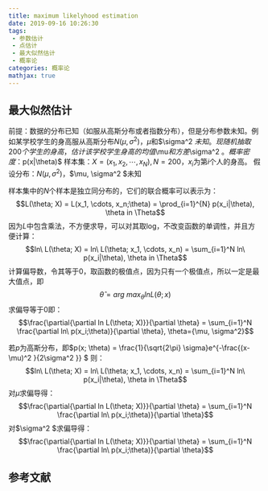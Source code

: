```yaml
---
title: maximum likelyhood estimation
date: 2019-09-16 10:26:30
tags:
 - 参数估计
 - 点估计
 - 最大似然估计
 - 概率论
categories: 概率论
mathjax: true
---
```


## 最大似然估计
前提：数据的分布已知（如服从高斯分布或者指数分布），但是分布参数未知。例如某学校学生的身高服从高斯分布$N(\mu, \sigma^2 )$，$\mu$和$\sigma^2 $未知。现随机抽取$200$个学生的身高，估计该学校学生身高的均值$\mu$和方差$\sigma^2 $。
概率密度：$p(x|\theta)$
样本集：$X=(x_1, x_2,\cdots, x_N), N=200$，$x_i$为第$i$个人的身高。
假设分布：$N(\mu, \sigma^2 )$，$\mu, \sigma^2 $未知

样本集中的$N$个样本是独立同分布的，它们的联合概率可以表示为：
$$L(\theta; X) = L(x_1, \cdots, x_n;\theta) = \prod_{i=1}^{N} p(x_i|\theta), \theta in \Theta$$
因为$L$中包含乘法，不方便求导，可以对其取log，不改变函数的单调性，并且方便计算：
$$ln\ L(\theta; X) = ln\ L(\theta; x_1, \cdots, x_n) = \sum_{i=1}^N ln\ p(x_i|\theta), \theta in \Theta$$
计算偏导数，令其等于$0$，取函数的极值点，因为只有一个极值点，所以一定是最大值点，即
$$\hat{\theta} = arg\ max_{\theta} ln L(\theta; x)$$
求偏导等于$0$即：
$$\frac{\partial{\partial ln L(\theta; X)}}{\partial \theta} = \sum_{i=1}^N \frac{\partial ln\ p(x_i;\theta)}{\partial \theta}, \theta={\mu, \sigma^2}$$

若$p$为高斯分布，即$p(x; \theta) = \frac{1}{\sqrt{2\pi} \sigma}e^{-\frac{(x-\mu)^2 }{2\sigma^2 }} $
则：
$$ln\ L(\theta; X) = ln\ L(\theta; x_1, \cdots, x_n) = \sum_{i=1}^N ln\ p(x_i|\theta), \theta in \Theta$$
对$\mu$求偏导得：
$$\frac{\partial{\partial ln L(\theta; X)}}{\partial \theta} = \sum_{i=1}^N \frac{\partial ln\ p(x_i;\theta)}{\partial \theta}$$
对$\sigma^2 $求偏导得：
$$\frac{\partial{\partial ln L(\theta; X)}}{\partial \theta} = \sum_{i=1}^N \frac{\partial ln\ p(x_i;\theta)}{\partial \theta}$$



## 参考文献
